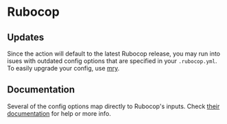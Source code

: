 # Rubocop

## Updates

Since the action will default to the latest Rubocop release, you may run into isues with outdated config options that are specified in your `.rubocop.yml`. To easily upgrade your config, use [mry](https://github.com/pocke/mry).

## Documentation

Several of the config options map directly to Rubocop's inputs. Check [their documentation](https://rubocop.readthedocs.io/en/stable/basic_usage/#command-line-flags) for help or more info.
